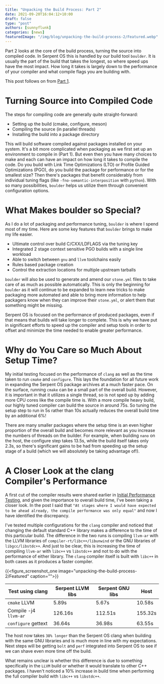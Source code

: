 ```yaml
---
title: "Unpacking the Build Process: Part 2"
date: 2021-09-20T16:04:12+10:00
draft: false
type: "post"
authors: [sunnyflunk]
categories: [news]
featuredImage: "/img/blog/unpacking-the-build-process-2/Featured.webp"
---
```


Part 2 looks at the core of the build process, turning the source into compiled code. In Serpent OS this is handled by
our build tool `boulder`. It is usually the part of the build that takes the longest, so where speed ups have the most
impact. How long it takes is largely down to the performance of your compiler and what compile flags you are building
with.

<!--more-->

This post follows on from [Part 1](/blog/2021/08/25/unpacking-the-build-process-part-1).

# Turning Source into Compiled Code

The steps for compiling code are generally quite straight-forward:
- Setting up the build (cmake, configure, meson)
- Compiling the source (in parallel threads)
- Installing the build into a package directory

This will build software compiled against packages installed on your system. It's a bit more complicated when packaging
as we first set up an environment to compile in (Part 1). But even then you have many choices to make and each can have
an impact on how long it takes to compile the code. Do you build with Link Time Optimizations (LTO) or Profile Guided
Optimizations (PGO), do you build the package for performance or for the smallest size? Then there's packages that
benefit considerably from individual tuning flags (like `-fno-semantic-interposition` with `python`). With so many
possibilities, `boulder` helps us utilize them through convenient configuration options.

# What Makes boulder so Special?

As I do a lot of packaging and performance tuning, `boulder` is where I spend most of my time. Here are some key
features that `boulder` brings to make my life easier.

 - Ultimate control over build C/CXX/LDFLAGS via the tuning key
 - Integrated 2 stage context sensitive PGO builds with a single line workload
 - Able to switch between `gnu` and `llvm` toolchains easily
 - Rules based package creation
 - Control the extraction locations for multiple upstream tarballs

`boulder` will also be used to generate and amend our `stone.yml` files to take care of as much as possible
automatically. This is only the beginning for `boulder` as it will continue to be expanded to learn new tricks to make
packaging more automated and able to bring more information to help packagers know when they can improve their
`stone.yml`, or alert them that something might be missing.

Serpent OS is focused on the performance of produced packages, even if that means that builds will take longer to
complete. This is why we have put in significant efforts to speed up the compiler and setup tools in order to offset and
minimize the time needed to enable greater performance.

# Why do You Care so Much About Setup Time?

My initial testing focused on the performance of `clang` as well as the time taken to run `cmake` and `configure`. This
lays the foundation for all future work in expanding the Serpent OS package archives at a much faster pace. On the
surface, running `cmake` can be a small part of the overall build. However, it is important in that it utilizes a single
thread, so is not sped up by adding more CPU cores like the compile time is. With a more compile heavy build, our
highly tuned compiler can build the source in around 75s. So tuning the setup step to run in 5s rather than 10s actually
reduces the overall build time by an additional 6%!

There are many smaller packages where the setup time is an even higher proportion of the overall build and becomes more
relevant as you increase the numbers of threads on the builder. For example, when building `nano` on the host, the
configure step takes 13.5s, while the build itself takes only 2.3s, so there's significant gains to be had from speeding
up the setup stage of a build (which we will absolutely be taking advantage of!).

# A Closer Look at the clang Compiler's Performance

A first cut of the compiler results were shared earlier in [Initial Performance Testing](../blog/2021/08/02/initial-performance-testing),
and given the importance to overall build time, I've been taking a closer look. In the post I said that `"At stages
where I would have expected to be ahead already, the compile performance was only equal"` and now I have identified the
discrepancy.

I've tested multiple configurations for the `clang` compiler and noticed that changing the default standard C++ library
makes a difference to the time of this particular build. The difference in the two runs is compiling `llvm-ar` with the
LLVM libraries of `compiler-rt/libc++/libunwind` or the GNU libraries of `libgcc/libstdc++`. And just to be clear, this
is increasing the time of compiling `llvm-ar` with `libc++` vs `libstdc++` and not to do with the performance of either
library. The `clang` compiler itself is built with `libc++` in both cases as it produces a faster compiler.

{{<figure_screenshot_one image="unpacking-the-build-process-2/Featured" caption="">}}

| Test using clang      | Serpent LLVM libs | Serpent GNU libs |  Host        |
|-----------------------|-------------------|------------------|--------------|
| `cmake` LLVM          | 5.89s             | 5.67s            |  10.58s      |
| Compile -j4 `llvm-ar` | 126.16s           | 112.51s          |  155.32s     |
| `configure` gettext   | 36.64s            | 36.98s           |  63.55s      |

The host now takes `38% longer` than the Serpent OS clang when building with the same GNU libraries and is much more in
line with my expectations. Next steps will be getting `bolt` and `perf` integrated into Serpent OS to see if we can
shave even more time off the build.

What remains unclear is whether this difference is due to something specifically in the `LLVM` build or whether it would
translate to other C++ packages. I haven't noticed a 10% increase in build time when performing the full compiler
build with `libc++` vs `libstdc++`.
